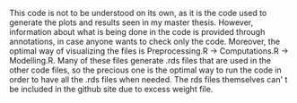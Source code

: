 This code is not to be understood on its own, as it is the code used to generate the plots and results seen in my master thesis. However, information about what is being done in the code is provided through annotations, in case anyone wants to check only the code. Moreover, the optimal way of visualizing the files is Preprocessing.R -> Computations.R -> Modelling.R. Many of these files generate .rds files that are used in the other code files, so the precious one is the optimal way to run the code in order to have all the .rds files when needed. The rds files themselves can' t be included in the github site due to excess weight file.
